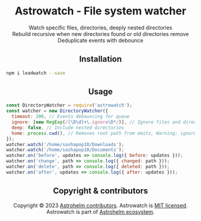 <h1 align="center">Astrowatch - File system watcher</h1>

<p align="center">
 Watch specific files, directories, deeply nested directories <br/>
 Rebuild recursive when new directories found or old directories remove <br/>
 Deduplicate events with debounce <br/>
</p>

<h2 align="center">Installation</h2>

```bash
npm i leadwatch --save
```

<h2 align="center">Usage</h2>

```js
const DirectoryWatcher = require('astrowatch');
const watcher = new DirectoryWatcher({
  timeout: 200, // Events debouncing for queue
  ignore: [new RegExp(/[\D\d]+\.ignore\D*/)], // Ignore files and directories
  deep: false, // Include nested directories
  home: process.cwd(), // Removes root path from emits, Warning: ignore will work on full paths
});
watcher.watch('/home/sashapop10/Downloads');
watcher.watch('/home/sashapop10/Documents');
watcher.on('before', updates => console.log({ before: updates }));
watcher.on('change', path => console.log({ changed: path }));
watcher.on('delete', path => console.log({ deleted: path }));
watcher.on('after', updates => console.log({ after: updates }));
```

<h2 align="center">Copyright & contributors</h2>

<p align="center">
Copyright © 2023 <a href="https://github.com/astrohelm/astrowatch/graphs/contributors">Astrohelm contributors</a>.
Astrowatch is <a href="./LICENSE">MIT licensed</a>.<br/>
Astrowatch is part of <a href="https://github.com/astrohelm">Astrohelm ecosystem</a>.
</p>

